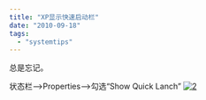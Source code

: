 ```yaml
---
title: "XP显示快速启动栏"
date: "2010-09-18"
tags: 
  - "systemtips"
---
```


总是忘记。

状态栏—>Properties—>勾选“Show Quick Lanch” [![](images/2-264x300.jpg "2")](https://www.zhouzhengxi.com/wordpress/wp-content/uploads/2010/09/2.jpg)
